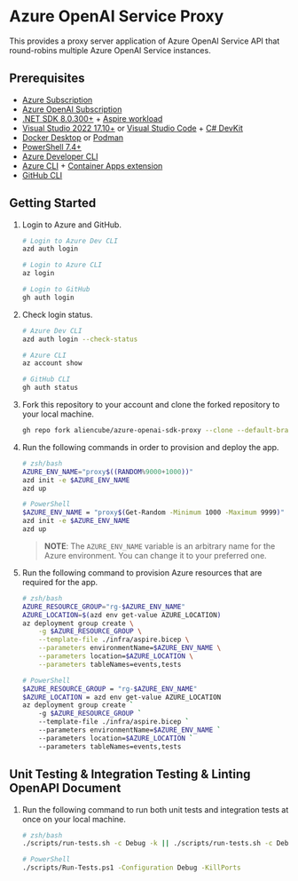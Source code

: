 # Azure OpenAI Service Proxy

This provides a proxy server application of Azure OpenAI Service API that round-robins multiple Azure OpenAI Service instances.

## Prerequisites

- [Azure Subscription](https://azure.microsoft.com/free)
- [Azure OpenAI Subscription](https://aka.ms/oai/access)
- [.NET SDK 8.0.300+](https://dotnet.microsoft.com/download/dotnet/8.0) + [Aspire workload](https://learn.microsoft.com/dotnet/aspire/fundamentals/setup-tooling)
- [Visual Studio 2022 17.10+](https://visualstudio.microsoft.com/vs/) or [Visual Studio Code](https://code.visualstudio.com/) + [C# DevKit](https://marketplace.visualstudio.com/items?itemName=ms-dotnettools.csdevkit)
- [Docker Desktop](https://docs.docker.com/desktop/) or [Podman](https://podman.io/docs/installation)
- [PowerShell 7.4+](https://learn.microsoft.com/powershell/scripting/install/installing-powershell)
- [Azure Developer CLI](https://learn.microsoft.com/azure/developer/azure-developer-cli/install-azd)
- [Azure CLI](https://learn.microsoft.com/cli/azure/install-azure-cli) + [Container Apps extension](https://learn.microsoft.com/cli/azure/azure-cli-extensions-overview)
- [GitHub CLI](https://cli.github.com/)

## Getting Started

1. Login to Azure and GitHub.

    ```bash
    # Login to Azure Dev CLI
    azd auth login
    
    # Login to Azure CLI
    az login
    
    # Login to GitHub
    gh auth login
    ```

1. Check login status.

    ```bash
    # Azure Dev CLI
    azd auth login --check-status
    
    # Azure CLI
    az account show
    
    # GitHub CLI
    gh auth status
    ```

1. Fork this repository to your account and clone the forked repository to your local machine.

    ```bash
    gh repo fork aliencube/azure-openai-sdk-proxy --clone --default-branch-only
    ```

1. Run the following commands in order to provision and deploy the app.

    ```bash
    # zsh/bash
    AZURE_ENV_NAME="proxy$((RANDOM%9000+1000))"
    azd init -e $AZURE_ENV_NAME
    azd up
    
    # PowerShell
    $AZURE_ENV_NAME = "proxy$(Get-Random -Minimum 1000 -Maximum 9999)"
    azd init -e $AZURE_ENV_NAME
    azd up
    ```

   > **NOTE**: The `AZURE_ENV_NAME` variable is an arbitrary name for the Azure environment. You can change it to your preferred one.

1. Run the following command to provision Azure resources that are required for the app.

    ```bash
    # zsh/bash
    AZURE_RESOURCE_GROUP="rg-$AZURE_ENV_NAME"
    AZURE_LOCATION=$(azd env get-value AZURE_LOCATION)
    az deployment group create \
        -g $AZURE_RESOURCE_GROUP \
        --template-file ./infra/aspire.bicep \
        --parameters environmentName=$AZURE_ENV_NAME \
        --parameters location=$AZURE_LOCATION \
        --parameters tableNames=events,tests

    # PowerShell
    $AZURE_RESOURCE_GROUP = "rg-$AZURE_ENV_NAME"
    $AZURE_LOCATION = azd env get-value AZURE_LOCATION
    az deployment group create `
        -g $AZURE_RESOURCE_GROUP `
        --template-file ./infra/aspire.bicep `
        --parameters environmentName=$AZURE_ENV_NAME `
        --parameters location=$AZURE_LOCATION `
        --parameters tableNames=events,tests
    ```

## Unit Testing & Integration Testing & Linting OpenAPI Document

1. Run the following command to run both unit tests and integration tests at once on your local machine.

    ```bash
    # zsh/bash
    ./scripts/run-tests.sh -c Debug -k || ./scripts/run-tests.sh -c Debug

    # PowerShell
    ./scripts/Run-Tests.ps1 -Configuration Debug -KillPorts
    ```
